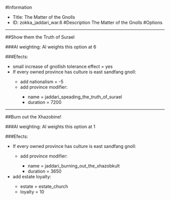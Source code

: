 #Information
 - Title: The Matter of the Gnolls
 - ID: zokka_jaddari_war.6
#Description
The Matter of the Gnolls
#Options

___
##Show them the Truth of Surael

###AI weighting:
AI weights this option at 6


###Efects:<ul><li>small increase of gnollish tolerance effect = yes</li><li>If every owned province has culture is east sandfang gnoll:</li><ul><li>add nationalism = -5</li><li>add province modifier:</li><ul><li>name = jaddari_speading_the_truth_of_surael</li><li>duration = 7200</li></ul></ul></ul>

___
##Burn out the Xhazobine!

###AI weighting:
AI weights this option at 1


###Efects:<ul><li>If every owned province has culture is east sandfang gnoll:</li><ul><li>add province modifier:</li><ul><li>name = jaddari_burning_out_the_xhazobkult</li><li>duration = 3650</li></ul></ul><li>add estate loyalty:</li><ul><li>estate = estate_church</li><li>loyalty = 10</li></ul></ul>
